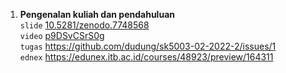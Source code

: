 1. **Pengenalan kuliah dan pendahuluan** \
`slide` [10.5281/zenodo.7748568](https://doi.org/10.5281/zenodo.7748568) \
`video` [p9DSvCSrS0g](https://youtu.be/p9DSvCSrS0g) \
`tugas` https://github.com/dudung/sk5003-02-2022-2/issues/1 \
`ednex` https://edunex.itb.ac.id/courses/48923/preview/164311
